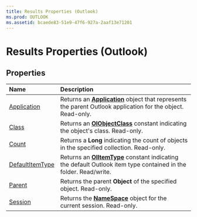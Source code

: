 ```yaml
---
title: Results Properties (Outlook)
ms.prod: OUTLOOK
ms.assetid: bcaede83-51e9-47f6-927a-2aaf13e71201
---
```



# Results Properties (Outlook)

## Properties



|**Name**|**Description**|
|:-----|:-----|
|[Application](results-application-property-outlook.md)|Returns an  **[Application](application-object-outlook.md)** object that represents the parent Outlook application for the object. Read-only.|
|[Class](results-class-property-outlook.md)|Returns an  **[OlObjectClass](olobjectclass-enumeration-outlook.md)** constant indicating the object's class. Read-only.|
|[Count](results-count-property-outlook.md)|Returns a  **Long** indicating the count of objects in the specified collection. Read-only.|
|[DefaultItemType](results-defaultitemtype-property-outlook.md)|Returns an  **[OlItemType](olitemtype-enumeration-outlook.md)** constant indicating the default Outlook item type contained in the folder. Read/write.|
|[Parent](results-parent-property-outlook.md)|Returns the parent  **Object** of the specified object. Read-only.|
|[Session](results-session-property-outlook.md)|Returns the  **[NameSpace](namespace-object-outlook.md)** object for the current session. Read-only.|

